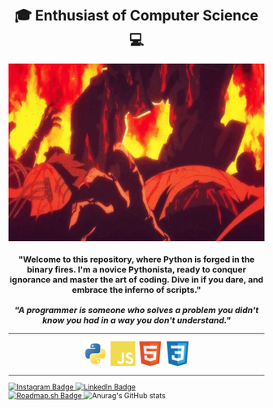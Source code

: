 <div align="center">
    <h1>🎓 Enthusiast of Computer Science 💻</h1>
    <img src="giphy.gif" width="750" height="350" alt="Animated GIF">
</div>

<div>
    <h3 align="center">
        "Welcome to this repository, where Python is forged in the binary fires. I'm a novice Pythonista, ready to conquer ignorance and master the art of coding. Dive in if you dare, and embrace the inferno of scripts."
        <br><br>
        <i>"A programmer is someone who solves a problem you didn't know you had in a way you don't understand."</i>
    </h3>
</div>

<hr>

<div align="center">
    <img height="50" width="50" src="https://raw.githubusercontent.com/devicons/devicon/master/icons/python/python-original.svg" alt="Python Icon">
    <img height="50" width="50" src="https://raw.githubusercontent.com/devicons/devicon/master/icons/javascript/javascript-plain.svg" alt="JavaScript Icon">
    <img height="50" width="50" src="https://raw.githubusercontent.com/devicons/devicon/master/icons/html5/html5-original.svg" alt="HTML5 Icon">
    <img height="50" width="50" src="https://raw.githubusercontent.com/devicons/devicon/master/icons/css3/css3-original.svg" alt="CSS3 Icon">
</div>

<hr>

<div align="left">
    <a href="https://www.instagram.com/_efebo/" target="_blank">
        <img src="https://img.shields.io/badge/-Instagram-%23E4405F?style=for-the-badge&logo=instagram&logoColor=white" alt="Instagram Badge">
    </a>
    <a href="https://www.linkedin.com/in/efebo-virtualis" target="_blank">
        <img src="https://img.shields.io/badge/-LinkedIn-%230077B5?style=for-the-badge&logo=linkedin&logoColor=white" alt="LinkedIn Badge">
    </a>
</div>

<div align="left">
    <a href="https://roadmap.sh">
        <img src="https://roadmap.sh/card/wide/6668d1ca59bd70fae2071e7d?variant=dark" alt="Roadmap.sh Badge">
    </a>
    <img src="https://github-readme-stats.vercel.app/api?username=the-efebo&theme=dark&show_icons=true" alt="Anurag's GitHub stats">
</div>

